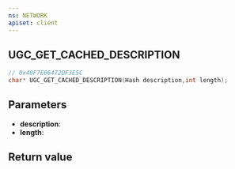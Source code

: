 ```yaml
---
ns: NETWORK
apiset: client
---
```

## UGC_GET_CACHED_DESCRIPTION

```c
// 0x40F7E66472DF3E5C
char* UGC_GET_CACHED_DESCRIPTION(Hash description,int length);
```


## Parameters
* **description**:
* **length**:

## Return value

